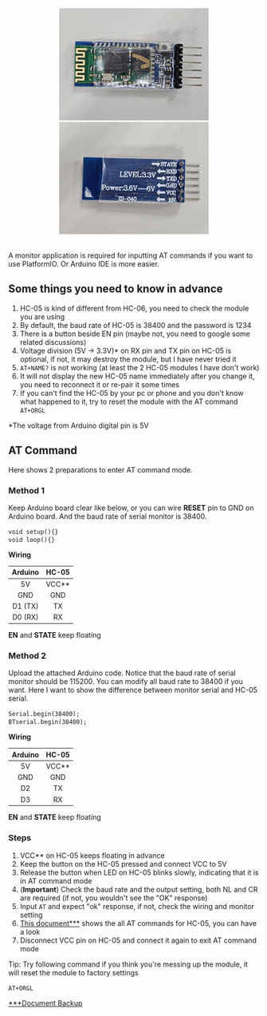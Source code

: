 <div align="center">
    <img src="./img/front.jpg" width="300"/>
    <img src="./img/back.jpg" width="300"/>
</div>
<br/>

A monitor application is required for inputting AT commands if you want to use PlatformIO. Or Arduino IDE is more easier.

## Some things you need to know in advance

1. HC-05 is kind of different from HC-06, you need to check the module you are using
2. By default, the baud rate of HC-05 is 38400 and the password is 1234
3. There is a button beside EN pin (maybe not, you need to google some related discussions)
4. Voltage division (5V -> 3.3V)* on RX pin and TX pin on HC-05 is optional, if not, it may destroy the module, but I have never tried it
5. `AT+NAME?` is not working (at least the 2 HC-05 modules I have don't work)
6. It will not display the new HC-05 name immediately after you change it, you need to reconnect it or re-pair it some times
7. If you can't find the HC-05 by your pc or phone and you don't know what happened to it, try to reset the module with the AT command `AT+ORGL`

*The voltage from Arduino digital pin is 5V

## AT Command

Here shows 2 preparations to enter AT command mode.

### Method 1

Keep Arduino board clear like below, or you can wire **RESET** pin to GND on Arduino board. And the baud rate of serial monitor is 38400.

```
void setup(){}
void loop(){}
```

**Wiring**

|Arduino|HC-05|
|:----:|:----:|
|5V|VCC**|
|GND|GND|
|D1 (TX)|TX|
|D0 (RX)|RX|

**EN** and **STATE** keep floating

### Method 2

Upload the attached Arduino code. Notice that the baud rate of serial monitor should be 115200. You can modify all baud rate to 38400 if you want. Here I want to show the difference between monitor serial and HC-05 serial.

```
Serial.begin(38400);
BTserial.begin(38400);
```

**Wiring**

|Arduino|HC-05|
|:----:|:----:|
|5V|VCC**|
|GND|GND|
|D2|TX|
|D3|RX|

**EN** and **STATE** keep floating

### Steps

1. VCC** on HC-05 keeps floating in advance
2. Keep the button on the HC-05 pressed and connect VCC to 5V
3. Release the button when LED on HC-05 blinks slowly, indicating that it is in AT command mode
4. (**Important**) Check the baud rate and the output setting, both NL and CR are required (if not, you wouldn't see the "OK" response)
5. Input `AT` and expect "ok" response, if not, check the wiring and monitor setting
6. [This document***](https://s3-sa-east-1.amazonaws.com/robocore-lojavirtual/709/HC-05_ATCommandSet.pdf) shows the all AT commands for HC-05, you can have a look
7. Disconnect VCC pin on HC-05 and connect it again to exit AT command mode

Tip: Try following command if you think you're messing up the module, it will reset the module to factory settings

```
AT+ORGL
```

[***Document Backup](./HC-05_ATCommandSet.pdf)

